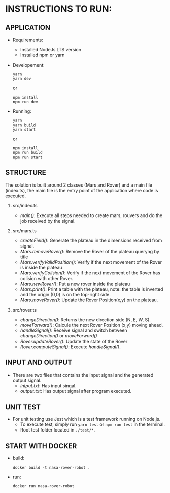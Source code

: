 # INSTRUCTIONS TO RUN:
## APPLICATION

- Requirements:
    - Installed NodeJs LTS version
    - Installed npm or yarn

- Developement:
    ```
    yarn
    yarn dev
    ``` 
    or 
    ```
    npm install
    npm run dev
    ```

- Running:
    ```
    yarn
    yarn build
    yarn start
    ``` 
    or
    ```
    npm install
    npm run build
    npm run start
    ```


## STRUCTURE

The solution is built around 2 classes (Mars and Rover) and a main file (index.ts), the main file is the entry point of the application where code is executed.

1. src/index.ts
    - *main()*: Execute all steps needed to create mars, rouvers and do the job received by the signal.

2. src/mars.ts
    - *createField()*: Generate the plateau in the dimensions received from signal.
    - *Mars.removeRover()*: Remove the Rover of the plateau queryng by title
    - *Mars.verifyValidPosition()*: Verify if the next movement of the Rover is inside the plateau
    - *Mars.verifyColision()*: Verify if the next movement of the Rover has colision with other Rover.
    - *Mars.newRover()*: Put a new rover inside the plateau
    - *Mars.print()*: Print a table with the plateau, note: the table is inverted and the origin (0,0) is on the top-right side.
    - *Mars.moveRover()*: Update the Rover Position(x,y) on the plateau. 

3. src/rover.ts
    - *changeDirection()*: Returns the new direction side (N, E, W, S).
    - *moveForward()*: Calcule the next Rover Position (x,y) moving ahead.
    - *handleSignal()*: Receive signal and switch between *changeDirection()* or *moveForward()*
    - *Rover.updateRover()*: Update the state of the Rover
    - *Rover.computeSignal()*: Execute *handleSignal()*.


## INPUT AND OUTPUT

- There are two files that contains the input signal and the generated output signal.
    - *intput.txt*: Has input singal.
    - *output.txt*: Has output signal after program executed.

## UNIT TEST
- For unit testing use Jest which is a test framework running on Node.js.
    - To execute test, simply run `yarn test` or `npm run test` in the terminal.
    - Root test folder located in `./test/*`.


## START WITH DOCKER

- build:
    ```
    docker build -t nasa-rover-robot .
    ```

- run:
    ```
    docker run nasa-rover-robot
    ```